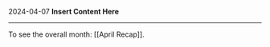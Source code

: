 2024-04-07
__Insert Content Here__
_______________________
To see the overall month: [[April Recap]].